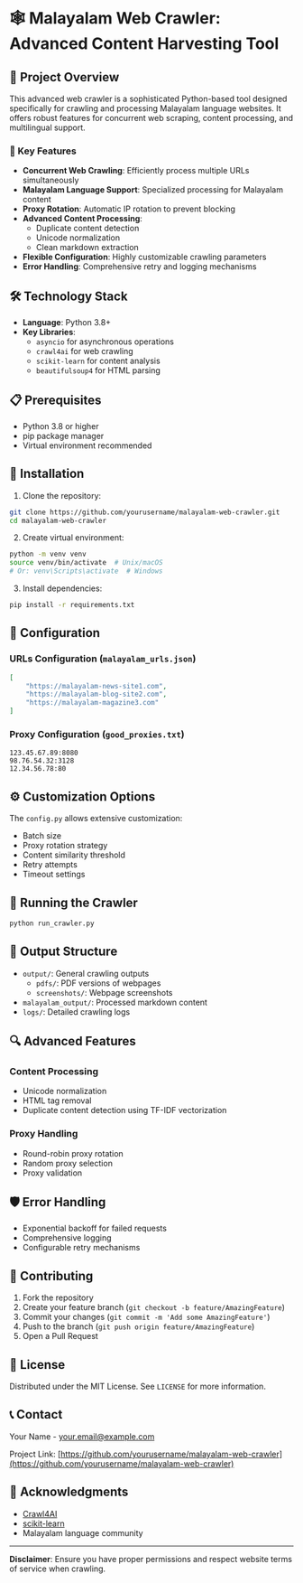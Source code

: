 # 🕸️ Malayalam Web Crawler: Advanced Content Harvesting Tool

## 🌟 Project Overview

This advanced web crawler is a sophisticated Python-based tool designed specifically for crawling and processing Malayalam language websites. It offers robust features for concurrent web scraping, content processing, and multilingual support.

### 🎯 Key Features

- **Concurrent Web Crawling**: Efficiently process multiple URLs simultaneously
- **Malayalam Language Support**: Specialized processing for Malayalam content
- **Proxy Rotation**: Automatic IP rotation to prevent blocking
- **Advanced Content Processing**: 
  - Duplicate content detection
  - Unicode normalization
  - Clean markdown extraction
- **Flexible Configuration**: Highly customizable crawling parameters
- **Error Handling**: Comprehensive retry and logging mechanisms

## 🛠 Technology Stack

- **Language**: Python 3.8+
- **Key Libraries**: 
  - `asyncio` for asynchronous operations
  - `crawl4ai` for web crawling
  - `scikit-learn` for content analysis
  - `beautifulsoup4` for HTML parsing

## 📋 Prerequisites

- Python 3.8 or higher
- pip package manager
- Virtual environment recommended

## 🚀 Installation

1. Clone the repository:
```bash
git clone https://github.com/yourusername/malayalam-web-crawler.git
cd malayalam-web-crawler
```

2. Create virtual environment:
```bash
python -m venv venv
source venv/bin/activate  # Unix/macOS
# Or: venv\Scripts\activate  # Windows
```

3. Install dependencies:
```bash
pip install -r requirements.txt
```

## 🔧 Configuration

### URLs Configuration (`malayalam_urls.json`)
```json
[
    "https://malayalam-news-site1.com",
    "https://malayalam-blog-site2.com",
    "https://malayalam-magazine3.com"
]
```

### Proxy Configuration (`good_proxies.txt`)
```
123.45.67.89:8080
98.76.54.32:3128
12.34.56.78:80
```

## ⚙️ Customization Options

The `config.py` allows extensive customization:
- Batch size
- Proxy rotation strategy
- Content similarity threshold
- Retry attempts
- Timeout settings

## 🏃 Running the Crawler

```bash
python run_crawler.py
```

## 📂 Output Structure

- `output/`: General crawling outputs
  - `pdfs/`: PDF versions of webpages
  - `screenshots/`: Webpage screenshots
- `malayalam_output/`: Processed markdown content
- `logs/`: Detailed crawling logs

## 🔍 Advanced Features

### Content Processing
- Unicode normalization
- HTML tag removal
- Duplicate content detection using TF-IDF vectorization

### Proxy Handling
- Round-robin proxy rotation
- Random proxy selection
- Proxy validation

## 🛡️ Error Handling

- Exponential backoff for failed requests
- Comprehensive logging
- Configurable retry mechanisms

## 🤝 Contributing

1. Fork the repository
2. Create your feature branch (`git checkout -b feature/AmazingFeature`)
3. Commit your changes (`git commit -m 'Add some AmazingFeature'`)
4. Push to the branch (`git push origin feature/AmazingFeature`)
5. Open a Pull Request

## 📜 License

Distributed under the MIT License. See `LICENSE` for more information.

## 📞 Contact

Your Name - your.email@example.com

Project Link: [https://github.com/yourusername/malayalam-web-crawler](https://github.com/yourusername/malayalam-web-crawler)

## 🙏 Acknowledgments

- [Crawl4AI](https://github.com/crawl4ai/crawl4ai)
- [scikit-learn](https://scikit-learn.org/)
- Malayalam language community

---

**Disclaimer**: Ensure you have proper permissions and respect website terms of service when crawling.
